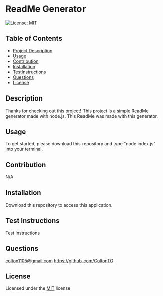 
# ReadMe Generator

[![License: MIT](https://img.shields.io/badge/License-MIT-yellow.svg)](https://opensource.org/licenses/MIT)


## Table of Contents 
  - [Project Description](#Description)
  - [Usage](#Usage)
  - [Contribution](#Contribution)
  - [Installation](#Installation)
  - [TestInstructions](#TestInstructions)
  - [Questions](#Questions)
  - [License](#License)

## Description
Thanks for checking out this project! This project is a simple ReadMe generator made with node.js. This ReadMe was made with this generator. 

## Usage
To get started, please download this repository and type "node index.js" into your terminal. 

## Contribution
N/A

## Installation 
Download this repository to access this application. 

## Test Instructions
Test Instructions

## Questions
colton1105@gmail.com
https://github.com/ColtonTO

## License 
Licensed under the [MIT](https://opensource.org/licenses/MIT) license
